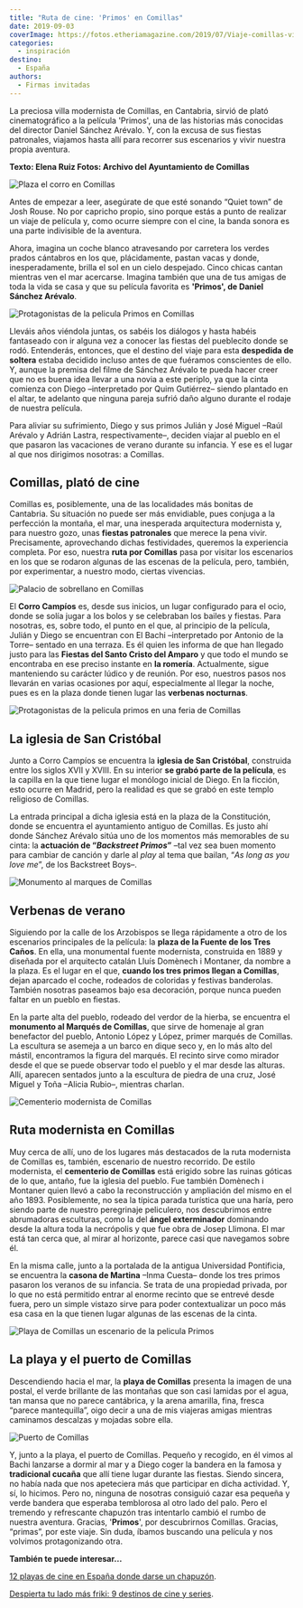 ```yaml
---
title: "Ruta de cine: 'Primos' en Comillas"
date: 2019-09-03
coverImage: https://fotos.etheriamagazine.com/2019/07/Viaje-comillas-vista-aerea.jpg
categories: 
  - inspiración
destino: 
  - España
authors: 
  - Firmas invitadas
---
```


La preciosa villa modernista de Comillas, en Cantabria, sirvió de plató cinematográfico 
a la película 'Primos', una de las historias más conocidas del director Daniel Sánchez 
Arévalo. Y, con la excusa de sus fiestas patronales, viajamos hasta allí para recorrer 
sus escenarios y vivir nuestra propia aventura. 

**Texto: Elena Ruiz Fotos: Archivo del Ayuntamiento de Comillas** 

![Plaza el corro en Comillas](https://fotos.etheriamagazine.com/2019/07/viaje-comillas-el-corro.jpg "El Corro, en Comillas.")

Antes de empezar a leer, asegúrate de que esté sonando “Quiet town” de Josh Rouse. No 
por capricho propio, sino porque estás a punto de realizar un viaje de película y, como 
ocurre siempre con el cine, la banda sonora es una parte indivisible de la aventura. 

Ahora, imagina un coche blanco atravesando por carretera los verdes prados cántabros en 
los que, plácidamente, pastan vacas y donde, inesperadamente, brilla el sol en un cielo 
despejado. Cinco chicas cantan mientras ven el mar acercarse. Imagina también que una de 
tus amigas de toda la vida se casa y que su película favorita es **'Primos', de Daniel 
Sánchez Arévalo**. 

![Protagonistas de la pelicula Primos en Comillas](https://fotos.etheriamagazine.com/2019/08/fotograma-pelicula-primos.jpg "Fotograma película 'Primos'.")

Lleváis años viéndola juntas, os sabéis los diálogos y hasta habéis fantaseado con ir 
alguna vez a conocer las fiestas del pueblecito donde se rodó. Entenderás, entonces, que 
el destino del viaje para esta **despedida de soltera** estaba decidido incluso antes de 
que fuéramos conscientes de ello. Y, aunque la premisa del filme de Sánchez Arévalo te 
pueda hacer creer que no es buena idea llevar a una novia a este periplo, ya que la 
cinta comienza con Diego –interpretado por Quim Gutiérrez– siendo plantado en el altar, 
te adelanto que ninguna pareja sufrió daño alguno durante el rodaje de nuestra película. 

Para aliviar su sufrimiento, Diego y sus primos Julián y José Miguel –Raúl Arévalo y 
Adrián Lastra, respectivamente–, deciden viajar al pueblo en el que pasaron las 
vacaciones de verano durante su infancia. Y ese es el lugar al que nos dirigimos 
nosotras: a Comillas. 

## Comillas, plató de cine

Comillas es, posiblemente, una de las localidades más bonitas de Cantabria. Su situación 
no puede ser más envidiable, pues conjuga a la perfección la montaña, el mar, una 
inesperada arquitectura modernista y, para nuestro gozo, unas **fiestas patronales** que 
merece la pena vivir. Precisamente, aprovechando dichas festividades, queremos la 
experiencia completa. Por eso, nuestra **ruta por Comillas** pasa por visitar los 
escenarios en los que se rodaron algunas de las escenas de la película, pero, también, 
por experimentar, a nuestro modo, ciertas vivencias. 

![Palacio de sobrellano en Comillas](https://fotos.etheriamagazine.com/2019/08/viaje-comillas-modernismo-e1566465913398.jpg "Palacio de Sobrellano.")

El **Corro Campíos** es, desde sus inicios, un lugar configurado para el ocio, donde se 
solía jugar a los bolos y se celebraban los bailes y fiestas. Para nosotras, es, sobre 
todo, el punto en el que, al principio de la película, Julián y Diego se encuentran con 
El Bachi –interpretado por Antonio de la Torre– sentado en una terraza. Es él quien les 
informa de que han llegado justo para las **Fiestas del Santo Cristo del Amparo** y que 
todo el mundo se encontraba en ese preciso instante en **la romería**. Actualmente, 
sigue manteniendo su carácter lúdico y de reunión. Por eso, nuestros pasos nos llevarán 
en varias ocasiones por aquí, especialmente al llegar la noche, pues es en la plaza 
donde tienen lugar las **verbenas nocturnas**. 

![Protagonistas de la pelicula primos en una feria de Comillas](https://fotos.etheriamagazine.com/2019/08/pelicula-primos-ruta.jpg "© Fotograma de 'Primos'.")

## La iglesia de San Cristóbal

Junto a Corro Campíos se encuentra la **iglesia de San Cristóbal**, construida entre los 
siglos XVII y XVIII. En su interior **se grabó parte de la película**, es la capilla en 
la que tiene lugar el monólogo inicial de Diego. En la ficción, esto ocurre en Madrid, 
pero la realidad es que se grabó en este templo religioso de Comillas. 

La entrada principal a dicha iglesia está en la plaza de la Constitución, donde se 
encuentra el ayuntamiento antiguo de Comillas. Es justo ahí donde Sánchez Arévalo sitúa 
uno de los momentos más memorables de su cinta: la **actuación de “_Backstreet 
Primos_”** –tal vez sea buen momento para cambiar de canción y darle al _play_ al tema 
que bailan, “_As long as you love me_”, de los Backstreet Boys–. 

![Monumento al marques de Comillas](https://fotos.etheriamagazine.com/2019/07/Viaje-comillas-vista-aerea.jpg "Monumento al marqués de Comillas.")

## Verbenas de verano

Siguiendo por la calle de los Arzobispos se llega rápidamente a otro de los escenarios 
principales de la película: la **plaza de la Fuente de los Tres Caños**. En ella, una 
monumental fuente modernista, construida en 1889 y diseñada por el arquitecto catalán 
Lluís Domènech i Montaner, da nombre a la plaza. Es el lugar en el que, **cuando los 
tres primos llegan a Comillas**, dejan aparcado el coche, rodeados de coloridas y 
festivas banderolas. También nosotras paseamos bajo esa decoración, porque nunca pueden 
faltar en un pueblo en fiestas. 

En la parte alta del pueblo, rodeado del verdor de la hierba, se encuentra el 
**monumento al Marqués de Comillas**, que sirve de homenaje al gran benefactor del 
pueblo, Antonio López y López, primer marqués de Comillas. La escultura se asemeja a un 
barco en dique seco y, en lo más alto del mástil, encontramos la figura del marqués. El 
recinto sirve como mirador desde el que se puede observar todo el pueblo y el mar desde 
las alturas. Allí, aparecen sentados junto a la escultura de piedra de una cruz, José 
Miguel y Toña –Alicia Rubio–, mientras charlan. 

![Cementerio modernista de Comillas](https://fotos.etheriamagazine.com/2019/07/viaje-comillas-modernista-cementerio.jpg "Cementerio modernista de Comillas.")

## Ruta modernista en Comillas

Muy cerca de allí, uno de los lugares más destacados de la ruta modernista de Comillas 
es, también, escenario de nuestro recorrido. De estilo modernista, el **cementerio de 
Comillas** está erigido sobre las ruinas góticas de lo que, antaño, fue la iglesia del 
pueblo. Fue también Domènech i Montaner quien llevó a cabo la reconstrucción y 
ampliación del mismo en el año 1893. Posiblemente, no sea la típica parada turística que 
una haría, pero siendo parte de nuestro peregrinaje peliculero, nos descubrimos entre 
abrumadoras esculturas, como la del **ángel exterminador** dominando desde la altura 
toda la necrópolis y que fue obra de Josep Llimona. El mar está tan cerca que, al mirar 
al horizonte, parece casi que navegamos sobre él. 

En la misma calle, junto a la portalada de la antigua Universidad Pontificia, se 
encuentra la **casona de Martina** –Inma Cuesta– donde los tres primos pasaron los 
veranos de su infancia. Se trata de una propiedad privada, por lo que no está permitido 
entrar al enorme recinto que se entrevé desde fuera, pero un simple vistazo sirve para 
poder contextualizar un poco más esa casa en la que tienen lugar algunas de las escenas 
de la cinta. 

![Playa de Comillas un escenario de la pelicula Primos](https://fotos.etheriamagazine.com/2019/07/viaje-comillas-playa.jpg "Playa de Comillas.")

## La playa y el puerto de Comillas

Descendiendo hacia el mar, la **playa de Comillas** presenta la imagen de una postal, el 
verde brillante de las montañas que son casi lamidas por el agua, tan mansa que no 
parece cantábrica, y la arena amarilla, fina, fresca “parece mantequilla”, oigo decir a 
una de mis viajeras amigas mientras caminamos descalzas y mojadas sobre ella. 

![Puerto de Comillas](https://fotos.etheriamagazine.com/2019/07/viaje-comillas-pelicula-primos-puerto.jpg "Puerto de Comillas.")

Y, junto a la playa, el puerto de Comillas. Pequeño y recogido, en él vimos al Bachi 
lanzarse a dormir al mar y a Diego coger la bandera en la famosa y **tradicional 
cucaña** que allí tiene lugar durante las fiestas. Siendo sincera, no había nada que nos 
apeteciera más que participar en dicha actividad. Y, sí, lo hicimos. Pero no, ninguna de 
nosotras consiguió cazar esa pequeña y verde bandera que esperaba temblorosa al otro 
lado del palo. Pero el tremendo y refrescante chapuzón tras intentarlo cambió el rumbo 
de nuestra aventura. Gracias, '**Primos**', por descubrirnos Comillas. Gracias, 
“primas”, por este viaje. Sin duda, íbamos buscando una película y nos volvimos 
protagonizando otra. 

**También te puede interesar...** 

[12 playas de cine en España donde darse un 
chapuzón](https://etheriamagazine.com/2021/07/19/12-playas-espanolas-que-salen-en-peliculas/). 

[Despierta tu lado más friki: 9 destinos de cine y 
series](https://etheriamagazine.com/2020/03/20/viajes-sin-salir-de-casa-destinos-cine-y-series/).
